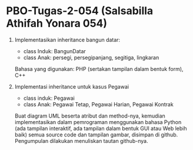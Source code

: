 # PBO-Tugas-2-054 (Salsabilla Athifah Yonara 054)
1. Implementasikan inheritance bangun datar:
    - class Induk: BangunDatar
    - class Anak: persegi, persegipanjang, segitiga, lingkaran

   Bahasa yang digunakan: PHP (sertakan tampilan dalam bentuk form), C++

2. Implementasi inheritance untuk kasus Pegawai
    - class induk: Pegawai
    - class Anak: Pegawai Tetap, Pegawai Harian, Pegawai Kontrak
    
    Buat diagram UML beserta atribut dan method-nya, kemudian implementasikan dalam pemrograman menggunakan bahasa Python (ada tampilan interaktif, ada tampilan dalam bentuk GUI atau Web lebih baik)
semua source code dan tampilan gambar, disimpan di github. Pengumpulan dilakukan menuliskan tautan github-nya.
